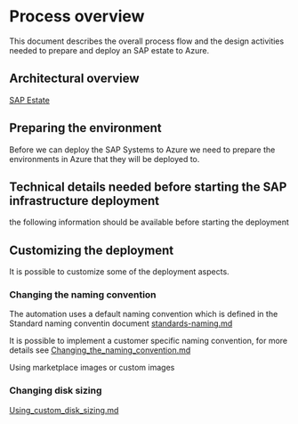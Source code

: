 # Process overview #

This document describes the overall process flow and the design activities needed to prepare and deploy an SAP estate to Azure.

## Architectural overview ##

[SAP Estate](./assets/SAP_estate.jpg)

## Preparing the environment ##

Before we can deploy the SAP Systems to Azure we need to prepare the environments in Azure that they will be deployed to.

## Technical details needed before starting the SAP infrastructure deployment ##

the following information should be available before starting the deployment

## Customizing the deployment ##

It is possible to customize some of the deployment aspects. 

### Changing the naming convention ###

The automation uses a default naming convention which is defined in the Standard naming conventin document [standards-naming.md](.//Software_Documentation/standards-naming.md)

It is possible to implement a customer specific naming convention, for more details see [Changing_the_naming_convention.md](./Changing_the_naming_convention.md)

Using marketplace images or custom images

### Changing disk sizing ###

 [Using_custom_disk_sizing.md](./Using_custom_disk_sizing.md)
